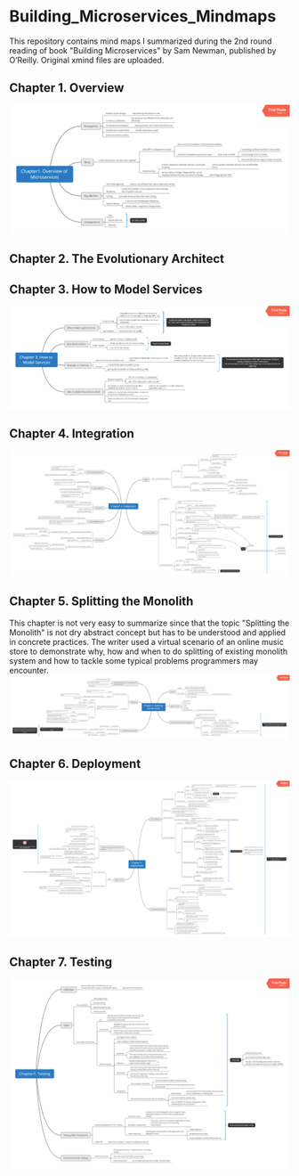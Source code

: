 # Building_Microservices_Mindmaps
This repository contains mind maps I summarized during the 2nd round reading of book "Building Microservices" by Sam Newman, published by O’Reilly.
Original xmind files are uploaded.
## Chapter 1. Overview
![Overview](./images/chapter1.png)
## Chapter 2. The Evolutionary Architect
## Chapter 3. How to Model Services
![How_to_model_services](./images/chapter3.png)
## Chapter 4. Integration
![Integration](./images/chapter4.png)
## Chapter 5. Splitting the Monolith
This chapter is not very easy to summarize since that the topic "Splitting the Monolith" is not dry abstract concept but has to be understood and applied in concrete practices. The writer used a virtual scenario of an online music store to demonstrate why, how and when to do splitting of existing monolith system and how to tackle some typical problems programmers may encounter.
![Splitting the Monolith](./images/chapter5.png)
## Chapter 6. Deployment
![Deployment](./images/chapter6.png)
## Chapter 7. Testing
![Testing](./images/chapter7.png)
